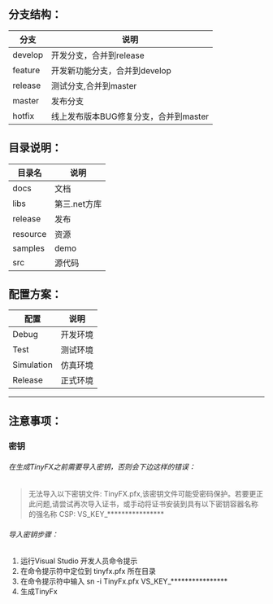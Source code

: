 ## 分支结构： 

分支 | 说明
---|---
develop | 开发分支，合并到release
feature | 开发新功能分支，合并到develop
release | 测试分支,合并到master
master  | 发布分支
hotfix  | 线上发布版本BUG修复分支，合并到master

## 目录说明： 

目录名 | 说明
---|---
docs|文档
libs|第三.net方库
release  | 发布
resource   | 资源
samples   | demo
src   | 源代码



## 配置方案： 

配置 | 说明
---|---
Debug|开发环境
Test|测试环境
Simulation|仿真环境
Release|正式环境

---

## 注意事项：

### 密钥

######  在生成TinyFX之前需要导入密钥，否则会下边这样的错误：

> 无法导入以下密钥文件: TinyFX.pfx,该密钥文件可能受密码保护。若要更正此问题,请尝试再次导入证书，或手动将证书安装到具有以下密钥容器名称的强名称 CSP: VS_KEY_****************

###### 导入密钥步骤：

1. 运行Visual Studio 开发人员命令提示
2. 在命令提示符中定位到 tinyfx.pfx 所在目录
3. 在命令提示符中输入 sn -i TinyFx.pfx VS_KEY_****************
4. 生成TinyFx
